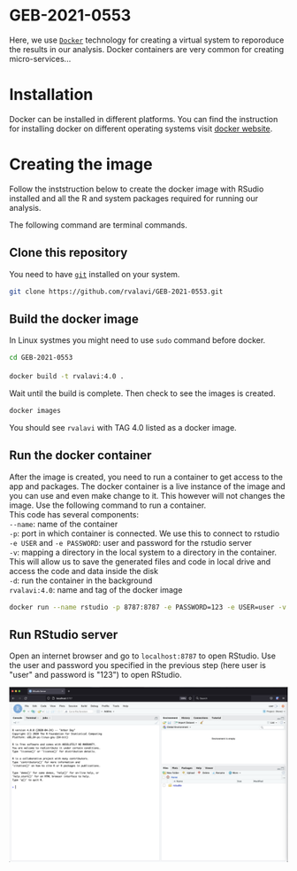 # GEB-2021-0553

Here, we use [`Docker`]() technology for creating a virtual system to reporoduce the results in our analysis. Docker containers are very common for creating micro-services...


# Installation
Docker can be installed in different platforms. You can find the instruction for installing docker on different operating systems visit [docker website](https://docs.docker.com/get-docker/).

# Creating the image
Follow the inststruction below to create the docker image with RSudio installed and all the R and system packages required for running our analysis.

The following command are terminal commands.

## Clone this repository
You need to have [`git`]() installed on your system.

```bash
git clone https://github.com/rvalavi/GEB-2021-0553.git
```

## Build the docker image
In Linux systmes you might need to use `sudo` command before docker.

```bash
cd GEB-2021-0553

docker build -t rvalavi:4.0 .
```

Wait until the build is complete. Then check to see the images is created.
```bash
docker images
```
You should see `rvalavi` with TAG 4.0 listed as a docker image.

## Run the docker container

After the image is created, you need to run a container to get access to the app and packages. The docker container is a live instance of the image and you can use and even make change to it. This however will not changes the image. 
Use the following command to run a container.   
This code has several components:  
`--name`: name of the container  
`-p`: port in which container is connected. We use this to connect to rstudio  
`-e USER` and `-e PASSWORD`: user and password for the rstudio server  
`-v`: mapping a directory in the local system to a directory in the container. This will allow us to save the generated files and code in local drive and access the code and data inside the disk  
`-d`: run the container in the background   
`rvalavi:4.0`: name and tag of the docker image  

```bash
docker run --name rstudio -p 8787:8787 -e PASSWORD=123 -e USER=user -v /home/rvalavi/testproj:project -d rvalavi:4.0

```

## Run RStudio server
Open an internet browser and go to `localhost:8787` to open RStudio. Use the user and password you specified in the previous step (here user is "user" and password is "123") to open RStudio.

![](rstudio.png)